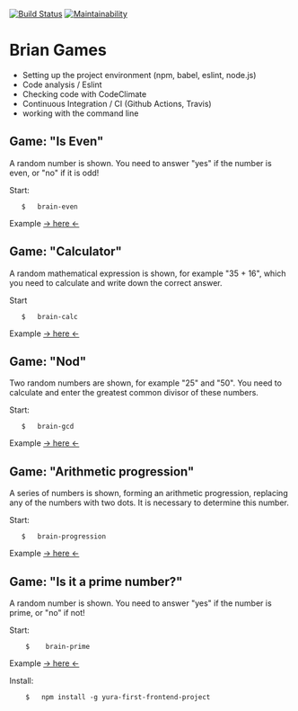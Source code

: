 
[![Build Status](https://travis-ci.org/Foppp/frontend-project-lvl1.svg?branch=master)](https://travis-ci.org/Foppp/frontend-project-lvl1)  [![Maintainability](https://api.codeclimate.com/v1/badges/26daa182e6183294e7fb/maintainability)](https://codeclimate.com/github/Foppp/frontend-project-lvl1/maintainability)


# Brian Games

* Setting up the project environment (npm, babel, eslint, node.js)
* Code analysis / Eslint
* Checking code with CodeClimate
* Continuous Integration / CI (Github Actions, Travis)
* working with the command line


## Game: "Is Even"

A random number is shown. You need to answer "yes" if the number is even, or "no" if it is odd!

Start:

```
   $   brain-even                                                           
```

Example [-> here <-](https://asciinema.org/a/GcTIrEcMOMpIdkJVZPDybfvsi)

## Game: "Calculator"

A random mathematical expression is shown, for example "35 + 16", which you need to calculate and write down the correct answer.

Start

```
   $   brain-calc                                                          
```

Example [-> here <-](https://asciinema.org/a/3vuSsEdbQHTPA8dfjk7a9qR4C)

## Game: "Nod"

Two random numbers are shown, for example "25" and "50". You need to calculate and enter the greatest common divisor of these numbers.

Start:

```
   $   brain-gcd                                                           
```

Example [-> here <-](https://asciinema.org/a/IEWneXEjuDaGSkcdJebhsShxf)


## Game: "Arithmetic progression"

A series of numbers is shown, forming an arithmetic progression, replacing any of the numbers with two dots. It is necessary to determine this number.

Start:

```
   $   brain-progression                                                      
```

Example [-> here <-](https://asciinema.org/a/5bHWm1GDS1oNXFMGug7yHExQ5)

## Game: "Is it a prime number?"

A random number is shown. You need to answer "yes" if the number is prime, or "no" if not!

Start:

```
    $    brain-prime                                                      
```

Example [-> here <-](https://asciinema.org/a/KqEWyUlAOrDeRTQSfqmoWk59R)


Install: 

```
    $   npm install -g yura-first-frontend-project                   
```
